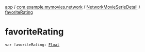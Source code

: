 [app](../../index.md) / [com.example.mymovies.network](../index.md) / [NetworkMovieSerieDetail](index.md) / [favoriteRating](./favorite-rating.md)

# favoriteRating

`var favoriteRating: `[`Float`](https://kotlinlang.org/api/latest/jvm/stdlib/kotlin/-float/index.html)